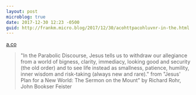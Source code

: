 ```yaml
---
layout: post
microblog: true
date: 2017-12-30 12:23 -0500
guid: http://frankm.micro.blog/2017/12/30/acohttpacohluvnr-in-the.html
---
```

 [a.co](http://a.co/0hLuVnR)

> "In the Parabolic Discourse, Jesus tells us to withdraw our allegiance from a world of bigness, clarity, immediacy, looking good and security (the old order) and to see life instead as smallness, patience, humility, inner wisdom and risk-taking (always new and rare)." from "Jesus' Plan for a New World: The Sermon on the Mount" by Richard Rohr, John Bookser Feister
